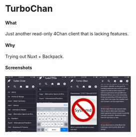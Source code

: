 # TurboChan

#### What

Just another read-only 4Chan client that is lacking features.

#### Why

Trying out Nuxt + Backpack.

#### Screenshots

<img src="https://raw.githubusercontent.com/mini-eggs/TurboChan/master/assets/IMG_5989.PNG" width="20%" align="left" />
<img src="https://raw.githubusercontent.com/mini-eggs/TurboChan/master/assets/IMG_5990.PNG" width="20%" align="left" />
<img src="https://raw.githubusercontent.com/mini-eggs/TurboChan/master/assets/IMG_5991.PNG" width="20%" align="left" />
<img src="https://raw.githubusercontent.com/mini-eggs/TurboChan/master/assets/IMG_5992.PNG" width="20%" align="left" />
